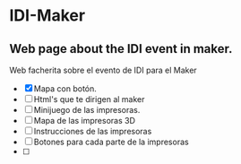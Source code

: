 # IDI-Maker
Web page about the IDI event in maker.
--------------------------------------
Web facherita sobre el evento de IDI para el Maker

- [x] Mapa con botón.
- [ ] Html's que te dirigen al maker
- [ ] Minijuego de las impresoras.
- [ ] Mapa de las impresoras 3D
- [ ] Instrucciones de las impresoras 
- [ ] Botones para cada parte de la impresoras 
- [ ] 

